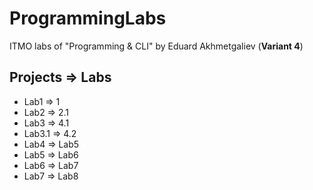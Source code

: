 # ProgrammingLabs
ITMO labs of "Programming &amp; CLI" by Eduard Akhmetgaliev
(**Variant 4**)

## Projects => Labs
* Lab1 => 1
* Lab2 => 2.1
* Lab3 => 4.1
* Lab3.1 => 4.2
* Lab4 => Lab5
* Lab5 => Lab6
* Lab6 => Lab7
* Lab7 => Lab8
